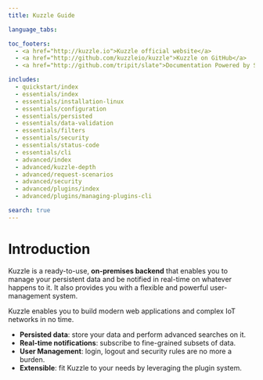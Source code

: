 ```yaml
---
title: Kuzzle Guide

language_tabs:

toc_footers:
  - <a href="http://kuzzle.io">Kuzzle official website</a>
  - <a href="http://github.com/kuzzleio/kuzzle">Kuzzle on GitHub</a>
  - <a href="http://github.com/tripit/slate">Documentation Powered by Slate</a>

includes:
  - quickstart/index
  - essentials/index
  - essentials/installation-linux
  - essentials/configuration
  - essentials/persisted
  - essentials/data-validation
  - essentials/filters
  - essentials/security
  - essentials/status-code
  - essentials/cli
  - advanced/index
  - advanced/kuzzle-depth
  - advanced/request-scenarios
  - advanced/security
  - advanced/plugins/index
  - advanced/plugins/managing-plugins-cli

search: true
---
```


# Introduction

Kuzzle is a ready-to-use, **on-premises backend** that enables you to manage your persistent data and be notified in real-time on whatever happens to it. It also provides you with a flexible and powerful user-management system.

Kuzzle enables you to build modern web applications and complex IoT networks in no time.

* **Persisted data**: store your data and perform advanced searches on it.
* **Real-time notifications**: subscribe to fine-grained subsets of data.
* **User Management**: login, logout and security rules are no more a burden.
* **Extensible**: fit Kuzzle to your needs by leveraging the plugin system.

